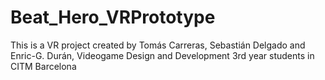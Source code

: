 # Beat_Hero_VRPrototype
This is a VR project created by Tomás Carreras, Sebastián Delgado and Enric-G. Durán, Videogame Design and Development 3rd year students in CITM Barcelona
